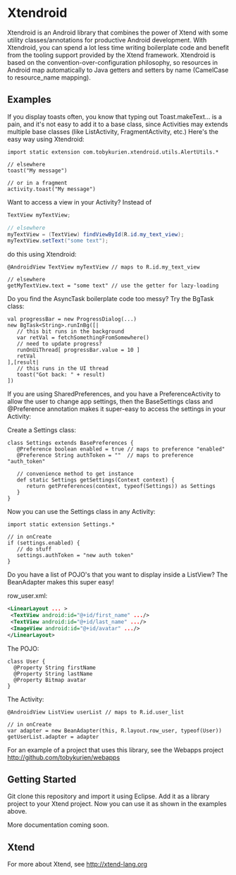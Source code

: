 Xtendroid
=========

Xtendroid is an Android library that combines the power of Xtend with some utility classes/annotations for productive Android development. With Xtendroid, you can spend a lot less time writing boilerplate code and benefit from the tooling support provided by the Xtend framework. Xtendroid is based on the convention-over-configuration philosophy, so resources in Android map automatically to Java getters and setters by name (CamelCase to resource_name mapping).

Examples
--------

If you display toasts often, you know that typing out Toast.makeText... is a pain, and it's not easy to add it to a base class, since Activities may extends multiple base classes (like ListActivity, FragmentActivity, etc.) Here's the easy way using Xtendroid:

```xtend
import static extension com.tobykurien.xtendroid.utils.AlertUtils.*

// elsewhere
toast("My message")

// or in a fragment
activity.toast("My message")
```

Want to access a view in your Activity? Instead of

```java
TextView myTextView;

// elsewhere
myTextView = (TextView) findViewById(R.id.my_text_view);
myTextView.setText("some text");
```

do this using Xtendroid:

```xtend
@AndroidView TextView myTextView // maps to R.id.my_text_view

// elsewhere
getMyTextView.text = "some text" // use the getter for lazy-loading
```

Do you find the AsyncTask boilerplate code too messy? Try the BgTask class:
```xtend
val progressBar = new ProgressDialog(...)
new BgTask<String>.runInBg([|
   // this bit runs in the background
   var retVal = fetchSomethingFromSomewhere()
   // need to update progress?
   runOnUiThread[ progressBar.value = 10 ]
   retVal
],[result|
   // this runs in the UI thread
   toast("Got back: " + result)
])
```

If you are using SharedPreferences, and you have a PreferenceActivity to allow the user to change app settings, then the BaseSettings class and @Preference annotation makes it super-easy to access the settings in your Activity:

Create a Settings class:
```xtend
class Settings extends BasePreferences {
   @Preference boolean enabled = true // maps to preference "enabled"
   @Preference String authToken = ""  // maps to preference "auth_token"

   // convenience method to get instance
   def static Settings getSettings(Context context) {
      return getPreferences(context, typeof(Settings)) as Settings
   }
}
```

Now you can use the Settings class in any Activity:
```xtend
import static extension Settings.*

// in onCreate
if (settings.enabled) {
   // do stuff
   settings.authToken = "new auth token"
}
```

Do you have a list of POJO's that you want to display inside a ListView? The BeanAdapter makes this super easy!

row_user.xml:
```xml
<LinearLayout ... >
 <TextView android:id="@+id/first_name" .../>
 <TextView android:id="@+id/last_name" .../>
 <ImageView android:id="@+id/avatar" .../>
</LinearLayout>
```

The POJO:
```xtend
class User {
  @Property String firstName
  @Property String lastName
  @Property Bitmap avatar
}
```

The Activity:
```xtend
@AndroidView ListView userList // maps to R.id.user_list

// in onCreate
var adapter = new BeanAdapter(this, R.layout.row_user, typeof(User))
getUserList.adapter = adapter
```

For an example of a project that uses this library, see the Webapps project http://github.com/tobykurien/webapps

Getting Started
----------------

Git clone this repository and import it using Eclipse. Add it as a library project to your Xtend project. Now you can use it as shown in the examples above.

More documentation coming soon.

Xtend
-----

For more about Xtend, see http://xtend-lang.org


